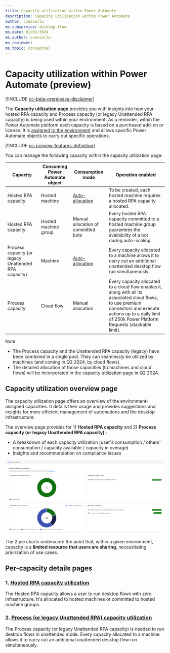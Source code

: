 ```yaml
---
title: Capacity utilization within Power Automate
description: Capacity utilization within Power Automate
author: cvassallo
ms.subservice: desktop-flow
ms.date: 01/03/2024
ms.author: cvassallo
ms.reviewer: 
ms.topic: conceptual
---
```


# Capacity utilization within Power Automate (preview)

[!INCLUDE [cc-beta-prerelease-disclaimer](actions-reference/includes/cc-beta-prerelease-disclaimer.md)]

The **Capacity utilization page** provides you with insights into how your hosted RPA capacity and Process capacity (or legacy Unattended RPA capacity) is being used within your environment. As a reminder, within the Power Automate platform each capacity is based on a purchased add-on or license. It is [assigned to the environment](/power-platform/admin/capacity-add-on#allocate-or-change-capacity-in-an-environment) and allows specific Power Automate objects to carry out specific operations. 

[!INCLUDE [cc-preview-features-definition](../includes/cc-preview-features-definition.md)]

You can manage the following capacity within the capacity utilization page: 

|Capacity|Consuming Power Automate object|Consumption mode|Operation enabled|
|----|--------------------|----|----|
|Hosted RPA capacity|Hosted machine|[Auto-allocation](# "Hosted RPA capacity is auto-allocated to the hosted machine at its creation.")|To be created, each hosted machine requires a hosted RPA capacity allocated.|
|Hosted RPA capacity|Hosted machine group|Manual allocation of committed bots|Every hosted RPA capacity committed to a hosted machine group guarantees the availability of a bot during auto-scaling.|
|Process capacity (or legacy Unattended RPA capacity)|Machine|[Auto-allocation](# "Capacity is auto-allocated to the machine at unattended desktop flow run time.")|Every capacity allocated to a machine allows it to carry out an additional unattended desktop flow run simultaneously.|
|Process capacity|Cloud flow|Manual allocation|Every capacity allocated to a cloud flow enables it, along with all its associated cloud flows, to use premium connectors and execute actions up to a daily limit of 250k Power Platform Requests (stackable limit).|

> [!NOTE]
> 
> - The Process capacity and the Unattended RPA capacity (legacy) have been combined in a single pool. They can seamlessly be utilized by machines (and coming in Q2 2024, by cloud flows).
> - The detailed allocation of those capacities (to machines and cloud flows) will be incorporated in the capacity utilization page in Q2 2024.

## Capacity utilization overview page

The capacity utilization page offers an overview of the environment-assigned capacities. It details their usage and provides suggestions and insights for more efficient management of automations and the desktop infrastructure.

The overview page provides for 1) **Hosted RPA capacity** and 2) **Process capacity (or legacy Unattended RPA capacity)** : 
- A breakdown of each capacity utilization (user's consumption / others' consumption / capacity available / capacity in overage)
- Insights and recommendation on compliance issues

![Capacity Utilization overview page](media/capacity-utilization/capacity-utilization-MVP-overview.png)

The 2 pie charts underscore the point that, within a given environment, capacity is a <b>limited resource that users are sharing</b>, necessitating priorization of use cases.

## Per-capacity details pages

### 1. [Hosted RPA capacity utilization](capacity-utilization-hosted.md)

The Hosted RPA capacity allows a user to run desktop flows with zero infrastructure. It's allocated to hosted machines or committed to hosted machine groups. 

### 2. [Process (or legacy Unattended RPA) capacity utilization](capacity-utilization-process.md)

The Process capacity (or legacy Unattended RPA capacity) is needed to run desktop flows in unattended mode. Every capacity allocated to a machine allows it to carry out an additional unattended desktop flow run simultaneously.






